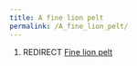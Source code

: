 ```yaml
---
title: A fine lion pelt
permalink: /A_fine_lion_pelt/
---
```


1.  REDIRECT [Fine lion pelt](Fine_lion_pelt "wikilink")